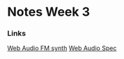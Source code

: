 # Notes Week 3

### Links
<a href="https://observablehq.com/@ramonaisonline/synthesis">Web Audio FM synth</a>
<a href="https://www.w3.org/TR/webaudio/#AudioNode">Web Audio Spec</a>


